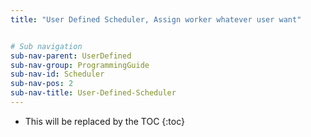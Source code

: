 ```yaml
---
title: "User Defined Scheduler, Assign worker whatever user want"


# Sub navigation
sub-nav-parent: UserDefined
sub-nav-group: ProgrammingGuide
sub-nav-id: Scheduler
sub-nav-pos: 2
sub-nav-title: User-Defined-Scheduler
---
```


* This will be replaced by the TOC
{:toc}
